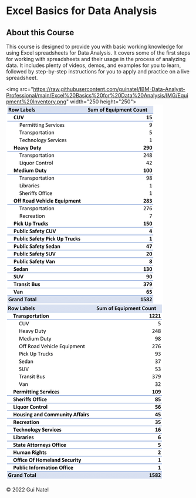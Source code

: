 
# Excel Basics for Data Analysis

## About this Course

This course is designed to provide you with basic working knowledge for using Excel spreadsheets for Data Analysis. It covers some of the first steps for working with spreadsheets and their usage in the process of analyzing data. It includes plenty of videos, demos, and examples for you to learn, followed by step-by-step instructions for you to apply and practice on a live spreadsheet.

<img src="https://raw.githubusercontent.com/guinatel/IBM-Data-Analyst-Professional/main/Excel%20Basics%20for%20Data%20Analysis/IMG/Equipment%20Inventory.png" width="250 height="250">
![](https://raw.githubusercontent.com/guinatel/IBM-Data-Analyst-Professional/main/Excel%20Basics%20for%20Data%20Analysis/IMG/table%201.png)

© 2022 Gui Natel
